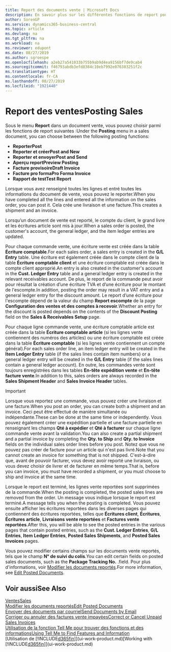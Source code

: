 ```yaml
---
title: Report des documents vente | Microsoft Docs
description: En savoir plus sur les différentes fonctions de report pour reporter des documents vente et la manière de mettre à jour les documents reportés.
author: SorenGP
ms.service: dynamics365-business-central
ms.topic: article
ms.devlang: na
ms.tgt_pltfrm: na
ms.workload: na
ms.reviewer: edupont
ms.date: 08/27/2019
ms.author: sgroespe
ms.openlocfilehash: a2eb27a541033b755b9ab9d4ea9156bf7de9cab4
ms.sourcegitcommit: f46793abdb3efd8384c10eb7992e076383251f2c
ms.translationtype: HT
ms.contentlocale: fr-CA
ms.lasthandoff: 08/27/2019
ms.locfileid: "1921440"
---
```

# <a name="posting-sales"></a><span data-ttu-id="f1df4-103">Report des ventes</span><span class="sxs-lookup"><span data-stu-id="f1df4-103">Posting Sales</span></span>
<span data-ttu-id="f1df4-104">Sous le menu **Report** dans un document vente, vous pouvez choisir parmi les fonctions de report suivantes :</span><span class="sxs-lookup"><span data-stu-id="f1df4-104">Under the **Posting** menu in a sales document, you can choose between the following posting functions:</span></span>

* <span data-ttu-id="f1df4-105">**Reporter**</span><span class="sxs-lookup"><span data-stu-id="f1df4-105">**Post**</span></span>
* <span data-ttu-id="f1df4-106">**Reporter et créer**</span><span class="sxs-lookup"><span data-stu-id="f1df4-106">**Post and New**</span></span>
* <span data-ttu-id="f1df4-107">**Reporter et envoyer**</span><span class="sxs-lookup"><span data-stu-id="f1df4-107">**Post and Send**</span></span>
* <span data-ttu-id="f1df4-108">**Aperçu report**</span><span class="sxs-lookup"><span data-stu-id="f1df4-108">**Preview Posting**</span></span>
* <span data-ttu-id="f1df4-109">**Facture provisoire**</span><span class="sxs-lookup"><span data-stu-id="f1df4-109">**Draft Invoice**</span></span>
* <span data-ttu-id="f1df4-110">**Facture pro forma**</span><span class="sxs-lookup"><span data-stu-id="f1df4-110">**Pro Forma Invoice**</span></span>
* <span data-ttu-id="f1df4-111">**Rapport de test**</span><span class="sxs-lookup"><span data-stu-id="f1df4-111">**Test Report**</span></span>

<span data-ttu-id="f1df4-112">Lorsque vous avez renseigné toutes les lignes et entré toutes les informations du document de vente, vous pouvez le reporter.</span><span class="sxs-lookup"><span data-stu-id="f1df4-112">When you have completed all the lines and entered all the information on the sales order, you can post it.</span></span> <span data-ttu-id="f1df4-113">Cela crée une livraison et une facture.</span><span class="sxs-lookup"><span data-stu-id="f1df4-113">This creates a shipment and an invoice.</span></span>

<span data-ttu-id="f1df4-114">Lorsqu’un document de vente est reporté, le compte du client, le grand livre et les écritures article sont mis à jour.</span><span class="sxs-lookup"><span data-stu-id="f1df4-114">When a sales order is posted, the customer's account, the general ledger, and the item ledger entries are updated.</span></span>

<span data-ttu-id="f1df4-115">Pour chaque commande vente, une écriture vente est créée dans la table **Écriture comptable**.</span><span class="sxs-lookup"><span data-stu-id="f1df4-115">For each sales order, a sales entry is created in the **G/L Entry** table.</span></span> <span data-ttu-id="f1df4-116">Une écriture est également créée dans le compte client de la table **Écriture comptable client** et une écriture comptable est créée dans le compte client approprié.</span><span class="sxs-lookup"><span data-stu-id="f1df4-116">An entry is also created in the customer's account in the **Cust. Ledger Entry** table and a general ledger entry is created in the relevant receivables account.</span></span> <span data-ttu-id="f1df4-117">De plus, le report de la commande peut avoir pour résultat la création d’une écriture TVA et d’une écriture pour le montant de l'escompte.</span><span class="sxs-lookup"><span data-stu-id="f1df4-117">In addition, posting the order may result in a VAT entry and a general ledger entry for the discount amount.</span></span> <span data-ttu-id="f1df4-118">Le report d’une écriture pour l'escompte dépend de la valeur du champ **Report escompte** de la page **Configuration des ventes et des comptes à recevoir**.</span><span class="sxs-lookup"><span data-stu-id="f1df4-118">Whether an entry for the discount is posted depends on the contents of the **Discount Posting** field on the **Sales & Receivables Setup** page.</span></span>

<span data-ttu-id="f1df4-119">Pour chaque ligne commande vente, une écriture comptable article est créée dans la table **Écriture comptable article** (si les lignes vente contiennent des numéros des articles) ou une écriture comptable est créée dans la table **Écriture comptable** (si les lignes vente contiennent un compte général).</span><span class="sxs-lookup"><span data-stu-id="f1df4-119">For each sales order line, an item ledger entry will be created in the **Item Ledger Entry** table (if the sales lines contain item numbers) or a general ledger entry will be created in the **G/L Entry** table (if the sales lines contain a general ledger account).</span></span> <span data-ttu-id="f1df4-120">En outre, les commandes vente sont toujours enregistrées dans les tables **En-tête expédition vente** et **En-tête facture vente**.</span><span class="sxs-lookup"><span data-stu-id="f1df4-120">In addition to this, sales orders are always recorded in the **Sales Shipment Header** and **Sales Invoice Header** tables.</span></span>

> [!IMPORTANT]  
>   <span data-ttu-id="f1df4-121">Lorsque vous reportez une commande, vous pouvez créer une livraison et une facture.</span><span class="sxs-lookup"><span data-stu-id="f1df4-121">When you post an order, you can create both a shipment and an invoice.</span></span> <span data-ttu-id="f1df4-122">Ceci peut être effectué de manière simultanée ou indépendante.</span><span class="sxs-lookup"><span data-stu-id="f1df4-122">These can be done at the same time or independently.</span></span> <span data-ttu-id="f1df4-123">Vous pouvez également créer une expédition partielle et une facture partielle en renseignant les champs **Qté à expédier** et **Qté à facturer** sur chaque ligne commande vente avant la validation.</span><span class="sxs-lookup"><span data-stu-id="f1df4-123">You can also create a partial shipment and a partial invoice by completing the **Qty. to Ship** and **Qty. to Invoice** fields on the individual sales order lines before you post.</span></span> <span data-ttu-id="f1df4-124">Notez que vous ne pouvez pas créer de facture pour un article qui n'est pas livré.</span><span class="sxs-lookup"><span data-stu-id="f1df4-124">Note that you cannot create an invoice for something that is not shipped.</span></span> <span data-ttu-id="f1df4-125">C'est-à-dire que, avant de pouvoir facturer, vous devez avoir reporté une livraison, ou vous devez choisir de livrer et de facturer en même temps.</span><span class="sxs-lookup"><span data-stu-id="f1df4-125">That is, before you can invoice, you must have recorded a shipment, or you must choose to ship and invoice at the same time.</span></span>

<span data-ttu-id="f1df4-126">Lorsque le report est terminé, les lignes vente reportées sont supprimées de la commande.</span><span class="sxs-lookup"><span data-stu-id="f1df4-126">When the posting is completed, the posted sales lines are removed from the order.</span></span> <span data-ttu-id="f1df4-127">Un message vous indique lorsque le report est terminé.</span><span class="sxs-lookup"><span data-stu-id="f1df4-127">A message tells you when the posting is completed.</span></span> <span data-ttu-id="f1df4-128">Vous pouvez ensuite afficher les écritures reportées dans les diverses pages qui contiennent des écritures reportées, telles que **Écritures client**, **Écritures**, **Écritures article**, **Livraisons vente reportées** et **Factures vente reportées**.</span><span class="sxs-lookup"><span data-stu-id="f1df4-128">After this, you will be able to see the posted entries in the various pages that contain posted entries, such as the **Cust. Ledger Entries**, **G/L Entries**, **Item Ledger Entries**, **Posted Sales Shipments**, and **Posted Sales Invoices** pages.</span></span>  

<span data-ttu-id="f1df4-129">Vous pouvez modifier certains champs sur les documents vente reportés, tels que le champ **N° de suivi du colis**.</span><span class="sxs-lookup"><span data-stu-id="f1df4-129">You can edit certain fields on posted sales documents, such as the **Package Tracking No.**</span></span> <span data-ttu-id="f1df4-130">.</span><span class="sxs-lookup"><span data-stu-id="f1df4-130">field.</span></span> <span data-ttu-id="f1df4-131">Pour plus d'informations, voir [Modifier les documents reportés](across-edit-posted-document.md).</span><span class="sxs-lookup"><span data-stu-id="f1df4-131">For more information, see [Edit Posted Documents](across-edit-posted-document.md).</span></span>

## <a name="see-also"></a><span data-ttu-id="f1df4-132">Voir aussi</span><span class="sxs-lookup"><span data-stu-id="f1df4-132">See Also</span></span>
[<span data-ttu-id="f1df4-133">Ventes</span><span class="sxs-lookup"><span data-stu-id="f1df4-133">Sales</span></span>](sales-manage-sales.md)  
[<span data-ttu-id="f1df4-134">Modifier les documents reportés</span><span class="sxs-lookup"><span data-stu-id="f1df4-134">Edit Posted Documents</span></span>](across-edit-posted-document.md)  
[<span data-ttu-id="f1df4-135">Envoyer des documents par courriel</span><span class="sxs-lookup"><span data-stu-id="f1df4-135">Send Documents by Email</span></span>](ui-how-send-documents-email.md)  
[<span data-ttu-id="f1df4-136">Corriger ou annuler des factures vente impayées</span><span class="sxs-lookup"><span data-stu-id="f1df4-136">Correct or Cancel Unpaid Sales Invoices</span></span>](sales-how-correct-cancel-sales-invoice.md)  
[<span data-ttu-id="f1df4-137">Utilisation de la fonction Tell Me pour trouver des fonctions et des informations</span><span class="sxs-lookup"><span data-stu-id="f1df4-137">Using Tell Me to Find Features and Information</span></span>](ui-search.md)  
<span data-ttu-id="f1df4-138">[Utilisation de [!INCLUDE[d365fin](includes/d365fin_md.md)]](ui-work-product.md)</span><span class="sxs-lookup"><span data-stu-id="f1df4-138">[Working with [!INCLUDE[d365fin](includes/d365fin_md.md)]](ui-work-product.md)</span></span>
